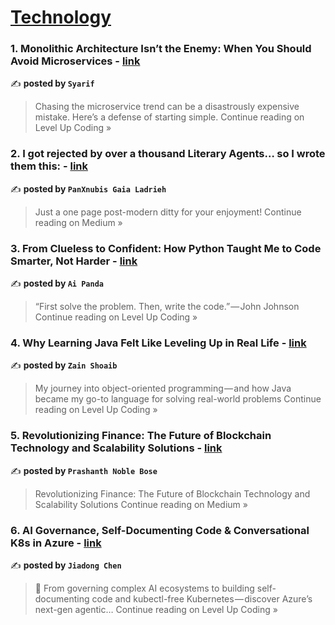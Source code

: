 
<h1><a href=https://medium.com/tag/technology/recommended target="_blank" rel="noopener noreferrer">Technology</a></h1>
<h3>1. Monolithic Architecture Isn’t the Enemy: When You Should Avoid Microservices - <a href="https://levelup.gitconnected.com/monolithic-architecture-isnt-the-enemy-when-you-should-avoid-microservices-9ae9d7732758?source=rss------technology-5" target="_blank" rel="noopener noreferrer">link</a></h3>

✍️ **posted by `Syarif`**

<blockquote>Chasing the microservice trend can be a disastrously expensive mistake. Here’s a defense of starting simple.
Continue reading on Level Up Coding »</blockquote>

<h3>2. I got rejected by over a thousand Literary Agents… so I wrote them this: - <a href="https://medium.com/@m.p.165.g.l/i-got-rejected-by-over-a-thousand-literary-agents-so-i-wrote-them-this-9ef6f75d61fa?source=rss------technology-5" target="_blank" rel="noopener noreferrer">link</a></h3>

✍️ **posted by `PanXnubis Gaia Ladrieh`**

<blockquote>Just a one page post-modern ditty for your enjoyment!
Continue reading on Medium »</blockquote>

<h3>3. From Clueless to Confident: How Python Taught Me to Code Smarter, Not Harder - <a href="https://levelup.gitconnected.com/from-clueless-to-confident-how-python-taught-me-to-code-smarter-not-harder-7432667f4636?source=rss------technology-5" target="_blank" rel="noopener noreferrer">link</a></h3>

✍️ **posted by `Ai Panda`**

<blockquote>“First solve the problem. Then, write the code.” — John Johnson
Continue reading on Level Up Coding »</blockquote>

<h3>4. Why Learning Java Felt Like Leveling Up in Real Life - <a href="https://levelup.gitconnected.com/why-learning-java-felt-like-leveling-up-in-real-life-8fd8aef8014d?source=rss------technology-5" target="_blank" rel="noopener noreferrer">link</a></h3>

✍️ **posted by `Zain Shoaib`**

<blockquote>My journey into object-oriented programming — and how Java became my go-to language for solving real-world problems
Continue reading on Level Up Coding »</blockquote>

<h3>5. Revolutionizing Finance: The Future of Blockchain Technology and Scalability Solutions - <a href="https://medium.com/@p.noblebose/revolutionizing-finance-the-future-of-blockchain-technology-and-scalability-solutions-b0d2d553a447?source=rss------technology-5" target="_blank" rel="noopener noreferrer">link</a></h3>

✍️ **posted by `Prashanth Noble Bose`**

<blockquote>Revolutionizing Finance: The Future of Blockchain Technology and Scalability Solutions
Continue reading on Medium »</blockquote>

<h3>6. AI Governance, Self-Documenting Code & Conversational K8s in Azure - <a href="https://levelup.gitconnected.com/ai-governance-self-documenting-code-conversational-k8s-in-azure-4175c0dee4a7?source=rss------technology-5" target="_blank" rel="noopener noreferrer">link</a></h3>

✍️ **posted by `Jiadong Chen`**

<blockquote>🚀 From governing complex AI ecosystems to building self-documenting code and kubectl-free Kubernetes — discover Azure’s next-gen agentic…
Continue reading on Level Up Coding »</blockquote>

